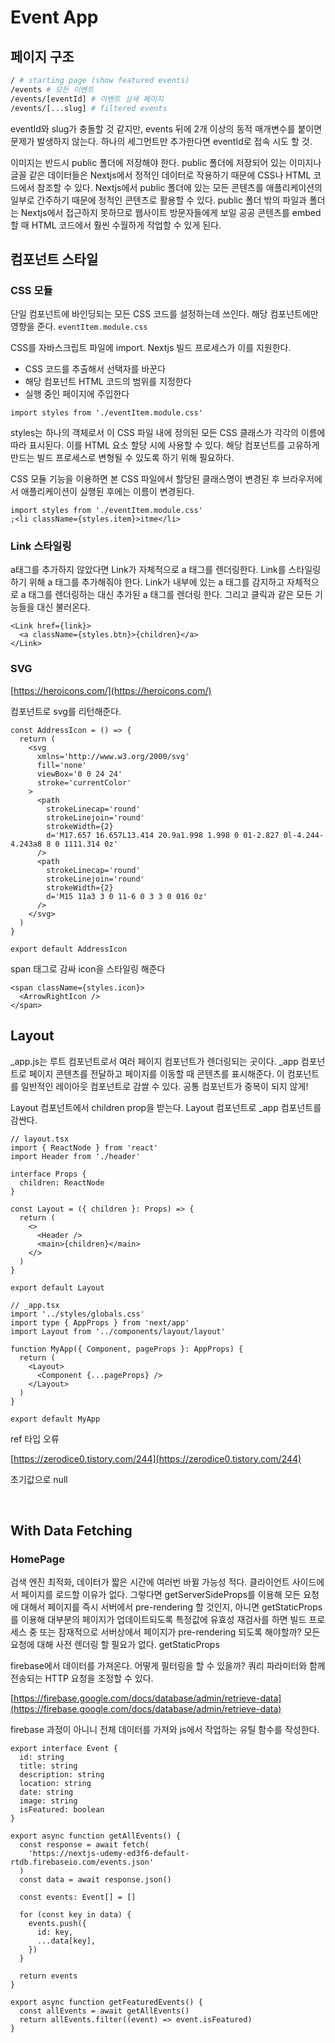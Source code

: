 # Event App

## 페이지 구조

```bash
/ # starting page (show featured events)
/events # 모든 이벤트
/events/[eventId] # 이벤트 상세 페이지
/events/[...slug] # filtered events
```

eventId와 slug가 충돌할 것 같지만, events 뒤에 2개 이상의 동적 매개변수를 붙이면 문제가 발생하지 않는다. 하나의 세그먼트만 추가한다면 eventId로 접속 시도 할 것.

이미지는 반드시 public 폴더에 저장해야 한다. public 폴더에 저장되어 있는 이미지나 글꼴 같은 데이터들은 Nextjs에서 정적인 데이터로 작용하기 때문에 CSS나 HTML 코드에서 참조할 수 있다. Nextjs에서 public 폴더에 있는 모든 콘텐츠를 애플리케이션의 일부로 간주하기 때문에 정적인 콘텐츠로 활용할 수 있다. public 폴더 밖의 파일과 폴더는 Nextjs에서 접근하지 못하므로 웹사이트 방문자들에게 보일 공공 콘텐츠를 embed할 때 HTML 코드에서 훨씬 수월하게 작업할 수 있게 된다.

## 컴포넌트 스타일

### CSS 모듈

단일 컴포넌트에 바인딩되는 모든 CSS 코드를 설정하는데 쓰인다. 해당 컴포넌트에만 영향을 준다. `eventItem.module.css`

CSS를 자바스크립트 파일에 import. Nextjs 빌드 프로세스가 이를 지원한다.

- CSS 코드를 추출해서 선택자를 바꾼다
- 해당 컴포넌트 HTML 코드의 범위를 지정한다
- 실행 중인 페이지에 주입한다

```tsx
import styles from './eventItem.module.css'
```

styles는 하나의 객체로서 이 CSS 파일 내에 정의된 모든 CSS 클래스가 각각의 이름에 따라 표시된다. 이를 HTML 요소 할당 시에 사용할 수 있다. 해당 컴포넌트를 고유하게 만드는 빌드 프로세스로 변형될 수 있도록 하기 위해 필요하다.

CSS 모듈 기능을 이용하면 본 CSS 파일에서 할당된 클래스명이 변경된 후 브라우저에서 애플리케이션이 실행된 후에는 이름이 변경된다.

```tsx
import styles from './eventItem.module.css'
;<li className={styles.item}>itme</li>
```

### Link 스타일링

a태그를 추가하지 않았다면 Link가 자체적으로 a 태그를 렌더링한다. Link를 스타일링 하기 위해 a 태그를 추가해줘야 한다. Link가 내부에 있는 a 태그를 감지하고 자체적으로 a 태그를 렌더링하는 대신 추가된 a 태그를 렌더링 한다. 그리고 클릭과 같은 모든 기능들을 대신 불러온다.

```tsx
<Link href={link}>
  <a className={styles.btn}>{children}</a>
</Link>
```

### SVG

[https://heroicons.com/](https://heroicons.com/)

컴포넌트로 svg를 리턴해준다.

```tsx
const AddressIcon = () => {
  return (
    <svg
      xmlns='http://www.w3.org/2000/svg'
      fill='none'
      viewBox='0 0 24 24'
      stroke='currentColor'
    >
      <path
        strokeLinecap='round'
        strokeLinejoin='round'
        strokeWidth={2}
        d='M17.657 16.657L13.414 20.9a1.998 1.998 0 01-2.827 0l-4.244-4.243a8 8 0 1111.314 0z'
      />
      <path
        strokeLinecap='round'
        strokeLinejoin='round'
        strokeWidth={2}
        d='M15 11a3 3 0 11-6 0 3 3 0 016 0z'
      />
    </svg>
  )
}

export default AddressIcon
```

span 태그로 감싸 icon을 스타일링 해준다

```tsx
<span className={styles.icon}>
  <ArrowRightIcon />
</span>
```

## Layout

\_app.js는 루트 컴포넌트로서 여러 페이지 컴포넌트가 렌더링되는 곳이다. \_app 컴포넌트로 페이지 콘텐츠를 전달하고 페이지를 이동할 때 콘텐츠를 표시해준다. 이 컴포넌트를 일반적인 레이아웃 컴포넌트로 감쌀 수 있다. 공통 컴포넌트가 중복이 되지 않게!

Layout 컴포넌트에서 children prop을 받는다. Layout 컴포넌트로 \_app 컴포넌트를 감싼다.

```tsx
// layout.tsx
import { ReactNode } from 'react'
import Header from './header'

interface Props {
  children: ReactNode
}

const Layout = ({ children }: Props) => {
  return (
    <>
      <Header />
      <main>{children}</main>
    </>
  )
}

export default Layout

// _app.tsx
import '../styles/globals.css'
import type { AppProps } from 'next/app'
import Layout from '../components/layout/layout'

function MyApp({ Component, pageProps }: AppProps) {
  return (
    <Layout>
      <Component {...pageProps} />
    </Layout>
  )
}

export default MyApp
```

ref 타입 오류

[https://zerodice0.tistory.com/244](https://zerodice0.tistory.com/244)

초기값으로 null

<br>

## With Data Fetching

### HomePage

검색 엔진 최적화, 데이터가 짧은 시간에 여러번 바뀔 가능성 적다. 클라이언트 사이드에서 페이지를 로드할 이유가 없다. 그렇다면 getServerSideProps를 이용해 모든 요청에 대해서 페이지를 즉시 서버에서 pre-rendering 할 것인지, 아니면 getStaticProps를 이용해 대부분의 페이지가 업데이트되도록 특정값에 유효성 재검사를 하면 빌드 프로세스 중 또는 잠재적으로 서버상에서 페이지가 pre-rendering 되도록 해야할까? 모든 요청에 대해 사전 렌더링 할 필요가 없다. getStaticProps

firebase에서 데이터를 가져온다. 어떻게 필터링을 할 수 있을까? 쿼리 파라미터와 함께 전송되는 HTTP 요청을 조정할 수 있다.

[https://firebase.google.com/docs/database/admin/retrieve-data](https://firebase.google.com/docs/database/admin/retrieve-data)

firebase 과정이 아니니 전체 데이터를 가져와 js에서 작업하는 유틸 함수를 작성한다.

```tsx
export interface Event {
  id: string
  title: string
  description: string
  location: string
  date: string
  image: string
  isFeatured: boolean
}

export async function getAllEvents() {
  const response = await fetch(
    'https://nextjs-udemy-ed3f6-default-rtdb.firebaseio.com/events.json'
  )
  const data = await response.json()

  const events: Event[] = []

  for (const key in data) {
    events.push({
      id: key,
      ...data[key],
    })
  }

  return events
}

export async function getFeaturedEvents() {
  const allEvents = await getAllEvents()
  return allEvents.filter((event) => event.isFeatured)
}
```
